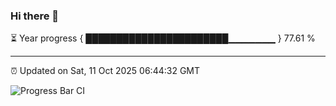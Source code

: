 ### Hi there 👋

⏳ Year progress { ███████████████████████▁▁▁▁▁▁▁ } 77.61 %

---

⏰ Updated on Sat, 11 Oct 2025 06:44:32 GMT

![Progress Bar CI](https://github.com/IshwaranRudhara/GIT-ACTION/workflows/Progress%20Bar%20CI/badge.svg)
